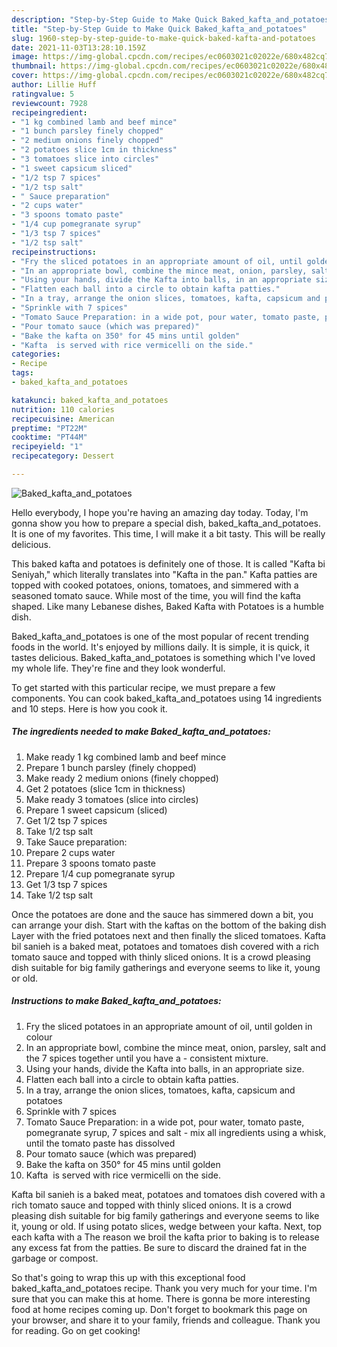 ```yaml
---
description: "Step-by-Step Guide to Make Quick Baked_kafta_and_potatoes"
title: "Step-by-Step Guide to Make Quick Baked_kafta_and_potatoes"
slug: 1960-step-by-step-guide-to-make-quick-baked-kafta-and-potatoes
date: 2021-11-03T13:28:10.159Z
image: https://img-global.cpcdn.com/recipes/ec0603021c02022e/680x482cq70/baked_kafta_and_potatoes-recipe-main-photo.jpg
thumbnail: https://img-global.cpcdn.com/recipes/ec0603021c02022e/680x482cq70/baked_kafta_and_potatoes-recipe-main-photo.jpg
cover: https://img-global.cpcdn.com/recipes/ec0603021c02022e/680x482cq70/baked_kafta_and_potatoes-recipe-main-photo.jpg
author: Lillie Huff
ratingvalue: 5
reviewcount: 7928
recipeingredient:
- "1 kg combined lamb and beef mince"
- "1 bunch parsley finely chopped"
- "2 medium onions finely chopped"
- "2 potatoes slice 1cm in thickness"
- "3 tomatoes slice into circles"
- "1 sweet capsicum sliced"
- "1/2 tsp 7 spices"
- "1/2 tsp salt"
- " Sauce preparation"
- "2 cups water"
- "3 spoons tomato paste"
- "1/4 cup pomegranate syrup"
- "1/3 tsp 7 spices"
- "1/2 tsp salt"
recipeinstructions:
- "Fry the sliced potatoes in an appropriate amount of oil, until golden in colour"
- "In an appropriate bowl, combine the mince meat, onion, parsley, salt and the 7 spices together until you have a  consistent mixture."
- "Using your hands, divide the Kafta into balls, in an appropriate size."
- "Flatten each ball into a circle to obtain kafta patties."
- "In a tray, arrange the onion slices, tomatoes, kafta, capsicum and potatoes"
- "Sprinkle with 7 spices"
- "Tomato Sauce Preparation: in a wide pot, pour water, tomato paste, pomegranate syrup, 7 spices and salt mix all ingredients using a whisk, until the tomato paste has dissolved"
- "Pour tomato sauce (which was prepared)"
- "Bake the kafta on 350° for 45 mins until golden"
- "Kafta  is served with rice vermicelli on the side."
categories:
- Recipe
tags:
- baked_kafta_and_potatoes

katakunci: baked_kafta_and_potatoes 
nutrition: 110 calories
recipecuisine: American
preptime: "PT22M"
cooktime: "PT44M"
recipeyield: "1"
recipecategory: Dessert

---
```



![Baked_kafta_and_potatoes](https://img-global.cpcdn.com/recipes/ec0603021c02022e/680x482cq70/baked_kafta_and_potatoes-recipe-main-photo.jpg)

Hello everybody, I hope you're having an amazing day today. Today, I'm gonna show you how to prepare a special dish, baked_kafta_and_potatoes. It is one of my favorites. This time, I will make it a bit tasty. This will be really delicious.

This baked kafta and potatoes is definitely one of those. It is called "Kafta bi Seniyah," which literally translates into "Kafta in the pan." Kafta patties are topped with cooked potatoes, onions, tomatoes, and simmered with a seasoned tomato sauce. While most of the time, you will find the kafta shaped. Like many Lebanese dishes, Baked Kafta with Potatoes is a humble dish.

Baked_kafta_and_potatoes is one of the most popular of recent trending foods in the world. It's enjoyed by millions daily. It is simple, it is quick, it tastes delicious. Baked_kafta_and_potatoes is something which I've loved my whole life. They're fine and they look wonderful.


To get started with this particular recipe, we must prepare a few components. You can cook baked_kafta_and_potatoes using 14 ingredients and 10 steps. Here is how you cook it.

<!--inarticleads1-->

##### The ingredients needed to make Baked_kafta_and_potatoes:

1. Make ready 1 kg combined lamb and beef mince
1. Prepare 1 bunch parsley (finely chopped)
1. Make ready 2 medium onions (finely chopped)
1. Get 2 potatoes (slice 1cm in thickness)
1. Make ready 3 tomatoes (slice into circles)
1. Prepare 1 sweet capsicum (sliced)
1. Get 1/2 tsp 7 spices
1. Take 1/2 tsp salt
1. Take  Sauce preparation:
1. Prepare 2 cups water
1. Prepare 3 spoons tomato paste
1. Prepare 1/4 cup pomegranate syrup
1. Get 1/3 tsp 7 spices
1. Take 1/2 tsp salt


Once the potatoes are done and the sauce has simmered down a bit, you can arrange your dish. Start with the kaftas on the bottom of the baking dish Layer with the fried potatoes next and then finally the sliced tomatoes. Kafta bil sanieh is a baked meat, potatoes and tomatoes dish covered with a rich tomato sauce and topped with thinly sliced onions. It is a crowd pleasing dish suitable for big family gatherings and everyone seems to like it, young or old. 

<!--inarticleads2-->

##### Instructions to make Baked_kafta_and_potatoes:

1. Fry the sliced potatoes in an appropriate amount of oil, until golden in colour
1. In an appropriate bowl, combine the mince meat, onion, parsley, salt and the 7 spices together until you have a  - consistent mixture.
1. Using your hands, divide the Kafta into balls, in an appropriate size.
1. Flatten each ball into a circle to obtain kafta patties.
1. In a tray, arrange the onion slices, tomatoes, kafta, capsicum and potatoes
1. Sprinkle with 7 spices
1. Tomato Sauce Preparation: in a wide pot, pour water, tomato paste, pomegranate syrup, 7 spices and salt - mix all ingredients using a whisk, until the tomato paste has dissolved
1. Pour tomato sauce (which was prepared)
1. Bake the kafta on 350° for 45 mins until golden
1. Kafta  is served with rice vermicelli on the side.


Kafta bil sanieh is a baked meat, potatoes and tomatoes dish covered with a rich tomato sauce and topped with thinly sliced onions. It is a crowd pleasing dish suitable for big family gatherings and everyone seems to like it, young or old. If using potato slices, wedge between your kafta. Next, top each kafta with a The reason we broil the kafta prior to baking is to release any excess fat from the patties. Be sure to discard the drained fat in the garbage or compost. 

So that's going to wrap this up with this exceptional food baked_kafta_and_potatoes recipe. Thank you very much for your time. I'm sure that you can make this at home. There is gonna be more interesting food at home recipes coming up. Don't forget to bookmark this page on your browser, and share it to your family, friends and colleague. Thank you for reading. Go on get cooking!
